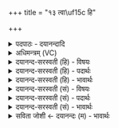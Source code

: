 +++
title = "१३ त्वा\uf15c हि"

+++
<details><summary>पदपाठः - दयानन्दादि</summary>

त्वाम्। हि। म॒न्द्रत॑म॒मिति॑ म॒न्द्रऽत॑मम्। अ॒र्क॒शो॒कैरित्य॑र्कऽशो॒कैः। व॒वृ॒महे॑। महि॑। नः॒। श्रोषि॑। अ॒ग्ने॒। इन्द्र॑म्। न। त्वा॒। शव॑सा। दे॒वता॑। वा॒युम्। पृ॒ण॒न्ति॒। राध॑सा। नृत॑मा॒ इति॒ नृऽत॑माः। १३।
</details>

<details><summary>अधिमन्त्रम् (VC)</summary>

- विश्वेदेवा देवताः
- भरद्वाज ऋषिः
- भुरिक्पङ्क्तिः
- पञ्चमः
</details>

<details><summary>दयानन्द-सरस्वती (हि) - विषयः</summary>

फिर उसी विषय को अगले मन्त्र में कहा है ॥
</details>

<details><summary>दयानन्द-सरस्वती (हि) - पदार्थः</summary>

पदार्थान्वयभाषाः -  हे (अग्ने) अग्नि के तुल्य वर्त्तमान राजन् ! वा विद्वज्जन ! (हि) जिससे आप (नः) हम ब्रह्मचर्यादि सत्कर्मों में प्रवृत्त जनों के (महि) महत् गम्भीर वचन को (श्रोषि) सुनते हो, इससे (मन्द्रतमम्) अतिशय कर प्रशंसादि से सत्कार को प्राप्त (त्वाम्) आपको (अर्कशौकैः) सूर्य के समान प्रकाश से युक्त जनों के साथ हम लोग (ववृमहे) स्वीकार करते हैं और (नृतमाः) अतिशय कर नायक श्रेष्ठजन (शवसा) बल से युक्त (इन्द्रम्) सूर्य के (न) समान तेजस्वी और (वायुम्) वायु के तुल्य वर्त्तमान बलवान् (देवता) दिव्यगुणयुक्त (त्वा) आपको (राधसा) धन से (पृणन्ति) पालन वा पूर्ण करते हैं ॥१३ ॥
</details>

<details><summary>दयानन्द-सरस्वती (हि) - भावार्थः</summary>

भावार्थभाषाः -  इस मन्त्र में उपमा और वाचकलुप्तोपमालङ्कार है। जो दुःखों को सहन कर सूर्य के समान तेजस्वी और वायु के तुल्य बलवान् विद्वान् मनुष्य विद्या सुशिक्षा का ग्रहण करते हैं, वे मेघ सूर्य जैसे वैसे सबको आनन्द देनेवाले उत्तम पुरुष होते हैं ॥१३ ॥
</details>

<details><summary>दयानन्द-सरस्वती (सं) - विषयः</summary>

पुनस्तमेव विषयमाह ॥
</details>

<details><summary>दयानन्द-सरस्वती (सं) - पदार्थः</summary>

पदार्थान्वयभाषाः -  हे अग्ने ! हि यतो नो महि श्रोषि तस्मान्मन्द्रतमं त्वामर्कशोकैर्वयं ववृमहे, नृतमाः शवसा इन्द्रं न वायुमिव च देवता त्वा राधसा पृणन्ति ॥१३ ॥
</details>

<details><summary>दयानन्द-सरस्वती (सं) - भावार्थः</summary>

भावार्थभाषाः -  अत्रोपमावाचकलुप्तोपमालङ्कारौ। ये दुःखानि सोढ्वा सूर्यवत्तेजस्विनो वायुवद् बलिष्ठा विद्यासुशिक्षे गृह्णन्ति, ते मेघेन सूर्य इव सर्वेषामानन्दकराः पुरुषोत्तमा जायन्ते ॥१३ ॥
</details>

<details><summary>सविता जोशी ← दयानन्दः (म) - भावार्थः</summary>

भावार्थभाषाः -  या मंत्रात उपमालंकार व वाचकलुप्तोपमालंकार आहेत. जे विद्वान लोक दुःख सहन करतात व सूर्याप्रमाणे तेजस्वी आणि वायूप्रमाणे बलवान बनतात व चांगले शिक्षण घेतात ते सूर्य जसा मेघरूपाने सुख देतो तसे सर्वांना आनंद देतात.
</details>